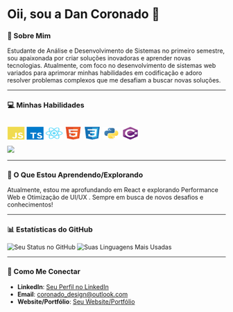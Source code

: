 # Oii, sou a Dan Coronado 👋

### 🚀 Sobre Mim

Estudante de Análise e Desenvolvimento de Sistemas no primeiro semestre, sou apaixonada por criar soluções inovadoras e aprender novas tecnologias. Atualmente, com foco no desenvolvimento de sistemas web variados para aprimorar minhas habilidades em codificação e adoro resolver problemas complexos que me desafiam a buscar novas soluções.

---

### 💻 Minhas Habilidades

<div style="display: inline_block"><br>
  <img align="center" alt="Rafa-Js" height="30" width="40" src="https://raw.githubusercontent.com/devicons/devicon/master/icons/javascript/javascript-plain.svg">
  <img align="center" alt="Rafa-Ts" height="30" width="40" src="https://raw.githubusercontent.com/devicons/devicon/master/icons/typescript/typescript-plain.svg">
  <img align="center" alt="Rafa-React" height="30" width="40" src="https://raw.githubusercontent.com/devicons/devicon/master/icons/react/react-original.svg">
  <img align="center" alt="Rafa-HTML" height="30" width="40" src="https://raw.githubusercontent.com/devicons/devicon/master/icons/html5/html5-original.svg">
  <img align="center" alt="Rafa-CSS" height="30" width="40" src="https://raw.githubusercontent.com/devicons/devicon/master/icons/css3/css3-original.svg">
  <img align="center" alt="Rafa-Python" height="30" width="40" src="https://raw.githubusercontent.com/devicons/devicon/master/icons/python/python-original.svg">
  <img align="center" alt="Rafa-Csharp" height="30" width="40" src="https://raw.githubusercontent.com/devicons/devicon/master/icons/csharp/csharp-original.svg">
</div>

<p align="left">
  <a href="https://skillicons.dev">
    <img src="https://skillicons.dev/icons?i=js,ts,react,nodejs,docker,aws" />
  </a>
</p>

---

### 🌱 O Que Estou Aprendendo/Explorando

Atualmente, estou me aprofundando em React e explorando Performance Web e Otimização de UI/UX . Sempre em busca de novos desafios e conhecimentos!

---

### 📊 Estatísticas do GitHub

![Seu Status no GitHub](https://github-readme-stats.vercel.app/api?username=CoronadoD&show_icons=true&theme=radical)
![Suas Linguagens Mais Usadas](https://github-readme-stats.vercel.app/api/top-langs/?username=CoronadoD&layout=compact&theme=radical)

---

### 🤝 Como Me Conectar

* **LinkedIn**: [Seu Perfil no LinkedIn](https://www.linkedin.com/in/dâmaris-coronado-linkedin/)
* **Email**: coronado_design@outlook.com
* **Website/Portfólio**: [Seu Website/Portfólio](https://portfoliocoronadostud1o.netlify.app/)
